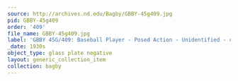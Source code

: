 ```yaml
---
source: http://archives.nd.edu/Bagby/GBBY-45g409.jpg
pid: GBBY-45g409
order: '409'
file_name: GBBY-45g409.jpg
label: 'GBBY 45G/409: Baseball Player - Posed Action - Unidentified - c1930s'
_date: 1930s
object_type: glass plate negative
layout: generic_collection_item
collection: bagby
---
```

